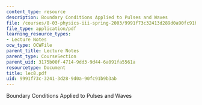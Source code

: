 ```yaml
---
content_type: resource
description: Boundary Conditions Applied to Pulses and Waves
file: /courses/8-03-physics-iii-spring-2003/9991f73c32413d289d0a90fc91b9b3ab_lec8.pdf
file_type: application/pdf
learning_resource_types:
- Lecture Notes
ocw_type: OCWFile
parent_title: Lecture Notes
parent_type: CourseSection
parent_uid: 3175b00f-4714-9dd3-9d44-6a091fa5561a
resourcetype: Document
title: lec8.pdf
uid: 9991f73c-3241-3d28-9d0a-90fc91b9b3ab
---
```

Boundary Conditions Applied to Pulses and Waves

